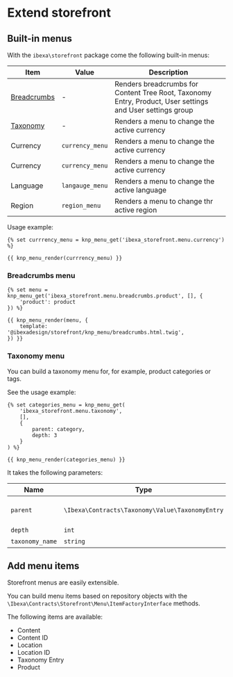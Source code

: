 # Extend storefront

## Built-in menus

With the `ibexa\storefront` package come the following built-in menus:

| Item   | Value     | Description |
|------------|----------|---------|
| [Breadcrumbs](#breadcrumbs-menu)| - | Renders breadcrumbs for Content Tree Root, Taxonomy Entry, Product, User settings and User settings group | 
| [Taxonomy](#taxonomy-menu)| - | Renders a menu to change the active currency |               
| Currency| `currency_menu` | Renders a menu to change the active currency |               
| Currency| `currency_menu` | Renders a menu to change the active currency |               
| Language| `langauge_menu` | Renders a menu to change the active language |
| Region  | `region_menu`  | Renders a menu to change thr active region |

Usage example:

```html_twig
{% set currrency_menu = knp_menu_get('ibexa_storefront.menu.currency') %}

{{ knp_menu_render(currrency_menu) }}
```

### Breadcrumbs menu

```html+twig
{% set menu = knp_menu_get('ibexa_storefront.menu.breadcrumbs.product', [], {
    'product': product
}) %}

{{ knp_menu_render(menu, {
    template: '@ibexadesign/storefront/knp_menu/breadcrumbs.html.twig',
}) }}
```


### Taxonomy menu

You can build a taxonomy menu for, for example, product categories or tags.

See the usage example:

```html+twig
{% set categories_menu = knp_menu_get(
    'ibexa_storefront.menu.taxonomy', 
    [], 
    {
        parent: category,
        depth: 3
    }
) %}

{{ knp_menu_render(categories_menu) }}
```

It takes the following parameters:

| Name   | Type     | Default                                 |
|------------|----------|-----------------------------------------------|
| `parent`| `\Ibexa\Contracts\Taxonomy\Value\TaxonomyEntry` | The root entry of the specified taxonomy.                          |
| `depth` | `int` | Default: 1   |
| `taxonomy_name`  | `string`  | product_categories |

## Add menu items

Storefront menus are easily extensible.

You can build menu items based on repository objects with the `\Ibexa\Contracts\Storefront\Menu\ItemFactoryInterface` methods.

The following items are available:

- Content
- Content ID
- Location
- Location ID
- Taxonomy Entry
- Product

